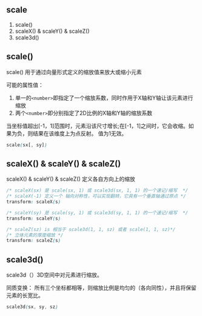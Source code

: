 
## scale
1. scale()
2. scaleX() & scaleY() & scaleZ()
3. scale3d()

## scale()
scale() 用于通过向量形式定义的缩放值来放大或缩小元素

可能的属性值：
1. 单一的`<number>`即指定了一个缩放系数，同时作用于X轴和Y轴让该元素进行缩放
2. 两个`<number>`即分别指定了2D比例的X轴和Y轴的缩放系数

当坐标值超出[-1，1]范围时，元素沿该尺寸增长;在[-1，1]之间时，它会收缩。如果为负，则结果在该维度上为点反射。
值为1无效。

```css
scale(sx[, sy])
```

## scaleX() & scaleY() & scaleZ() 
scaleX() & scaleY() & scaleZ() 定义各自方向上的缩放

```css
/* scaleX(sx) 是 scale(sx, 1) 或 scale3d(sx, 1, 1) 的一个速记/缩写  */
/* scaleX(-1) 定义一个 轴向对称性，可以实现翻转，它具有一个垂直轴通过原点 */
transform: scaleX(s)

/* scaleY(sy) 是 scale(sy, 1) 或 scale3d(sy, 1, 1) 的一个速记/缩写  */
transform: scaleY(s)

/* scaleZ(sz) is 相当于 scale3d(1, 1, sz) 或者 scale(1, 1, sz)*/
/* 立体元素的厚度缩放 */
transform: scaleZ(s)
```
## scale3d()
scale3d（）3D空间中对元素进行缩放。

同质变换： 所有三个坐标都相等，则缩放比例是均匀的（各向同性），并且将保留元素的长宽比。
```css
scale3d(sx, sy, sz)
```